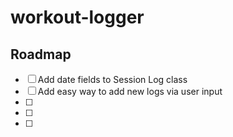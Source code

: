 # workout-logger

<!-- ROADMAP -->
## Roadmap

- [ ] Add date fields to Session Log class
- [ ] Add easy way to add new logs via user input
- [ ] 
- [ ] 
- [ ]
